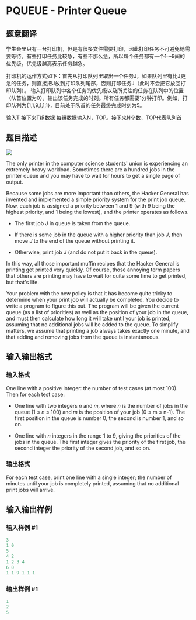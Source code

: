 # PQUEUE - Printer Queue

## 题意翻译

学生会里只有一台打印机，但是有很多文件需要打印，因此打印任务不可避免地需要等待。有些打印任务比较急，有些不那么急，所以每个任务都有一个1～9间的优先级，优先级越高表示任务越急。

打印机的运作方式如下：首先从打印队列里取出一个任务J，如果队列里有比J更急的任务，则直接把J放到打印队列尾部，否则打印任务J（此时不会把它放回打印队列）。 输入打印队列中各个任务的优先级以及所关注的任务在队列中的位置（队首位置为0），输出该任务完成的时刻。所有任务都需要1分钟打印。例如，打印队列为{1,1,9,1,1,1}，目前处于队首的任务最终完成时刻为5。

输入T 接下来T组数据 每组数据输入N，TOP。接下来N个数，TOP代表队列首

## 题目描述

 ![](https://cdn.luogu.com.cn/upload/vjudge_pic/SP1840/3be29d089410f30e1776a4aaa83e8e7c01430643.png)

The only printer in the computer science students' union is experiencing an extremely heavy workload. Sometimes there are a hundred jobs in the printer queue and you may have to wait for hours to get a single page of output.

Because some jobs are more important than others, the Hacker General has invented and implemented a simple priority system for the print job queue. Now, each job is assigned a priority between 1 and 9 (with 9 being the highest priority, and 1 being the lowest), and the printer operates as follows.

- The first job _J_ in queue is taken from the queue.

- If there is some job in the queue with a higher priority than job _J_, then move _J_ to the end of the queue without printing it.

- Otherwise, print job _J_ (and do not put it back in the queue).

In this way, all those important muffin recipes that the Hacker General is printing get printed very quickly. Of course, those annoying term papers that others are printing may have to wait for quite some time to get printed, but that's life.

Your problem with the new policy is that it has become quite tricky to determine when your print job will actually be completed. You decide to write a program to figure this out. The program will be given the current queue (as a list of priorities) as well as the position of your job in the queue, and must then calculate how long it will take until your job is printed, assuming that no additional jobs will be added to the queue. To simplify matters, we assume that printing a job always takes exactly one minute, and that adding and removing jobs from the queue is instantaneous.

## 输入输出格式

### 输入格式

 One line with a positive integer: the number of test cases (at most 100). Then for each test case:

- One line with two integers _n_ and _m_, where _n_ is the number of jobs in the queue (1 ≤ _n_ ≤ 100) and _m_ is the position of your job (0 ≤ m ≤ n-1). The first position in the queue is number 0, the second is number 1, and so on.

- One line with _n_ integers in the range 1 to 9, giving the priorities of the jobs in the queue. The first integer gives the priority of the first job, the second integer the priority of the second job, and so on.

### 输出格式

For each test case, print one line with a single integer; the number of minutes until your job is completely printed, assuming that no additional print jobs will arrive.

## 输入输出样例

### 输入样例 #1

```cpp
3
1 0
5
4 2
1 2 3 4
6 0
1 1 9 1 1 1
```


### 输出样例 #1

```cpp
1
2
5
```


